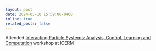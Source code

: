 ```yaml
---
layout: post
date: 2024-05-10 15:59:00-0400
inline: true
related_posts: false
---
```


Attended [Interacting Particle Systems: Analysis, Control, Learning and Computation](https://icerm.brown.edu/program/topical_workshop/tw-24-ips) workshop at ICERM
